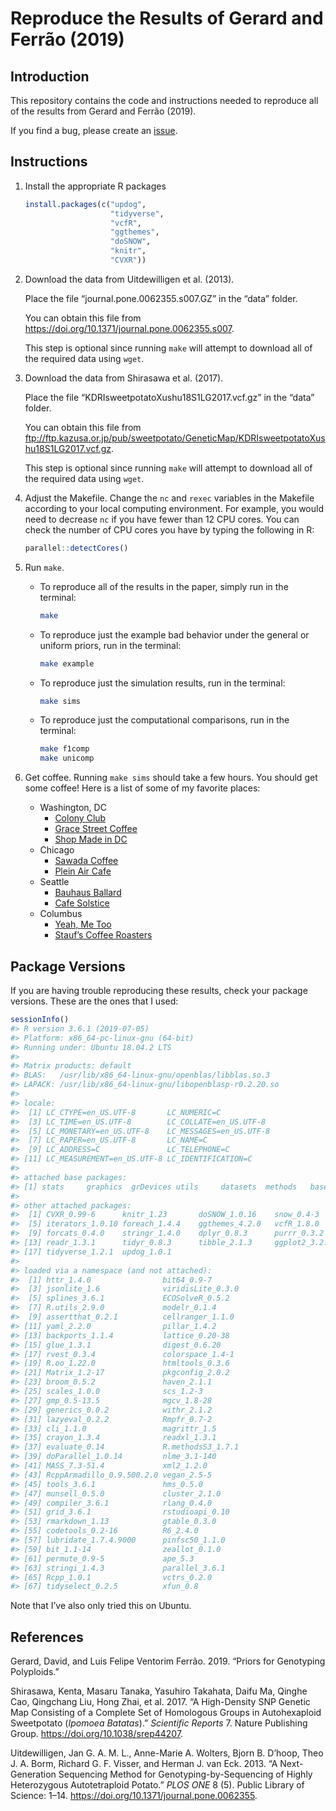 
<!-- README.md is generated from README.Rmd. Please edit that file -->

# Reproduce the Results of Gerard and Ferrão (2019)

## Introduction

This repository contains the code and instructions needed to reproduce
all of the results from Gerard and Ferrão (2019).

If you find a bug, please create an
[issue](https://github.com/dcgerard/reproduce_priors/issues).

## Instructions

1.  Install the appropriate R packages
    
    ``` r
    install.packages(c("updog",
                       "tidyverse", 
                       "vcfR",
                       "ggthemes",
                       "doSNOW",
                       "knitr",
                       "CVXR"))
    ```

2.  Download the data from Uitdewilligen et al. (2013).
    
    Place the file “journal.pone.0062355.s007.GZ” in the “data” folder.
    
    You can obtain this file from
    <https://doi.org/10.1371/journal.pone.0062355.s007>.
    
    This step is optional since running `make` will attempt to download
    all of the required data using `wget`.

3.  Download the data from Shirasawa et al. (2017).
    
    Place the file “KDRIsweetpotatoXushu18S1LG2017.vcf.gz” in the “data”
    folder.
    
    You can obtain this file from
    <ftp://ftp.kazusa.or.jp/pub/sweetpotato/GeneticMap/KDRIsweetpotatoXushu18S1LG2017.vcf.gz>.
    
    This step is optional since running `make` will attempt to download
    all of the required data using `wget`.

4.  Adjust the Makefile. Change the `nc` and `rexec` variables in the
    Makefile according to your local computing environment. For example,
    you would need to decrease `nc` if you have fewer than 12 CPU cores.
    You can check the number of CPU cores you have by typing the
    following in R:
    
    ``` r
    parallel::detectCores()
    ```

5.  Run `make`.
    
      - To reproduce all of the results in the paper, simply run in the
        terminal:
        
        ``` bash
        make
        ```
    
      - To reproduce just the example bad behavior under the general or
        uniform priors, run in the terminal:
        
        ``` bash
        make example
        ```
    
      - To reproduce just the simulation results, run in the terminal:
        
        ``` bash
        make sims
        ```
    
      - To reproduce just the computational comparisons, run in the
        terminal:
        
        ``` bash
        make f1comp 
        make unicomp
        ```

6.  Get coffee. Running `make sims` should take a few hours. You should
    get some coffee\! Here is a list of some of my favorite places:
    
      - Washington, DC
          - [Colony
            Club](https://www.yelp.com/biz/colony-club-washington)
          - [Grace Street
            Coffee](https://www.yelp.com/biz/grace-street-coffee-georgetown)
          - [Shop Made in
            DC](https://www.yelp.com/biz/shop-made-in-dc-washington)
      - Chicago
          - [Sawada
            Coffee](https://www.yelp.com/biz/sawada-coffee-chicago)
          - [Plein Air
            Cafe](https://www.yelp.com/biz/plein-air-cafe-and-eatery-chicago-2)
      - Seattle
          - [Bauhaus
            Ballard](https://www.yelp.com/biz/bauhaus-ballard-seattle)
          - [Cafe
            Solstice](https://www.yelp.com/biz/cafe-solstice-seattle)
      - Columbus
          - [Yeah, Me
            Too](https://www.yelp.com/biz/yeah-me-too-columbus)
          - [Stauf’s Coffee
            Roasters](https://www.yelp.com/biz/staufs-coffee-roasters-columbus-2)

## Package Versions

If you are having trouble reproducing these results, check your package
versions. These are the ones that I used:

``` r
sessionInfo()
#> R version 3.6.1 (2019-07-05)
#> Platform: x86_64-pc-linux-gnu (64-bit)
#> Running under: Ubuntu 18.04.2 LTS
#> 
#> Matrix products: default
#> BLAS:   /usr/lib/x86_64-linux-gnu/openblas/libblas.so.3
#> LAPACK: /usr/lib/x86_64-linux-gnu/libopenblasp-r0.2.20.so
#> 
#> locale:
#>  [1] LC_CTYPE=en_US.UTF-8       LC_NUMERIC=C              
#>  [3] LC_TIME=en_US.UTF-8        LC_COLLATE=en_US.UTF-8    
#>  [5] LC_MONETARY=en_US.UTF-8    LC_MESSAGES=en_US.UTF-8   
#>  [7] LC_PAPER=en_US.UTF-8       LC_NAME=C                 
#>  [9] LC_ADDRESS=C               LC_TELEPHONE=C            
#> [11] LC_MEASUREMENT=en_US.UTF-8 LC_IDENTIFICATION=C       
#> 
#> attached base packages:
#> [1] stats     graphics  grDevices utils     datasets  methods   base     
#> 
#> other attached packages:
#>  [1] CVXR_0.99-6      knitr_1.23       doSNOW_1.0.16    snow_0.4-3      
#>  [5] iterators_1.0.10 foreach_1.4.4    ggthemes_4.2.0   vcfR_1.8.0      
#>  [9] forcats_0.4.0    stringr_1.4.0    dplyr_0.8.3      purrr_0.3.2     
#> [13] readr_1.3.1      tidyr_0.8.3      tibble_2.1.3     ggplot2_3.2.0   
#> [17] tidyverse_1.2.1  updog_1.0.1     
#> 
#> loaded via a namespace (and not attached):
#>  [1] httr_1.4.0                bit64_0.9-7              
#>  [3] jsonlite_1.6              viridisLite_0.3.0        
#>  [5] splines_3.6.1             ECOSolveR_0.5.2          
#>  [7] R.utils_2.9.0             modelr_0.1.4             
#>  [9] assertthat_0.2.1          cellranger_1.1.0         
#> [11] yaml_2.2.0                pillar_1.4.2             
#> [13] backports_1.1.4           lattice_0.20-38          
#> [15] glue_1.3.1                digest_0.6.20            
#> [17] rvest_0.3.4               colorspace_1.4-1         
#> [19] R.oo_1.22.0               htmltools_0.3.6          
#> [21] Matrix_1.2-17             pkgconfig_2.0.2          
#> [23] broom_0.5.2               haven_2.1.1              
#> [25] scales_1.0.0              scs_1.2-3                
#> [27] gmp_0.5-13.5              mgcv_1.8-28              
#> [29] generics_0.0.2            withr_2.1.2              
#> [31] lazyeval_0.2.2            Rmpfr_0.7-2              
#> [33] cli_1.1.0                 magrittr_1.5             
#> [35] crayon_1.3.4              readxl_1.3.1             
#> [37] evaluate_0.14             R.methodsS3_1.7.1        
#> [39] doParallel_1.0.14         nlme_3.1-140             
#> [41] MASS_7.3-51.4             xml2_1.2.0               
#> [43] RcppArmadillo_0.9.500.2.0 vegan_2.5-5              
#> [45] tools_3.6.1               hms_0.5.0                
#> [47] munsell_0.5.0             cluster_2.1.0            
#> [49] compiler_3.6.1            rlang_0.4.0              
#> [51] grid_3.6.1                rstudioapi_0.10          
#> [53] rmarkdown_1.13            gtable_0.3.0             
#> [55] codetools_0.2-16          R6_2.4.0                 
#> [57] lubridate_1.7.4.9000      pinfsc50_1.1.0           
#> [59] bit_1.1-14                zeallot_0.1.0            
#> [61] permute_0.9-5             ape_5.3                  
#> [63] stringi_1.4.3             parallel_3.6.1           
#> [65] Rcpp_1.0.1                vctrs_0.2.0              
#> [67] tidyselect_0.2.5          xfun_0.8
```

Note that I’ve also only tried this on Ubuntu.

## References

<div id="refs" class="references">

<div id="ref-gerard2019priors">

Gerard, David, and Luis Felipe Ventorim Ferrão. 2019. “Priors for
Genotyping Polyploids.”

</div>

<div id="ref-shirasawa2017high">

Shirasawa, Kenta, Masaru Tanaka, Yasuhiro Takahata, Daifu Ma, Qinghe
Cao, Qingchang Liu, Hong Zhai, et al. 2017. “A High-Density SNP Genetic
Map Consisting of a Complete Set of Homologous Groups in Autohexaploid
Sweetpotato (*Ipomoea Batatas*).” *Scientific Reports* 7. Nature
Publishing Group. <https://doi.org/10.1038/srep44207>.

</div>

<div id="ref-uitdewilligen2013next">

Uitdewilligen, Jan G. A. M. L., Anne-Marie A. Wolters, Bjorn B. D’hoop,
Theo J. A. Borm, Richard G. F. Visser, and Herman J. van Eck. 2013. “A
Next-Generation Sequencing Method for Genotyping-by-Sequencing of Highly
Heterozygous Autotetraploid Potato.” *PLOS ONE* 8 (5). Public Library of
Science: 1–14. <https://doi.org/10.1371/journal.pone.0062355>.

</div>

</div>
